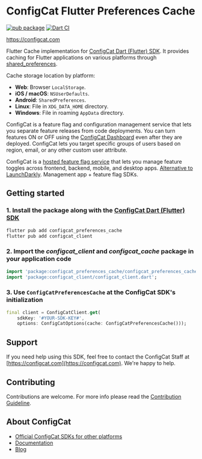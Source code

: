 # ConfigCat Flutter Preferences Cache

[![pub package](https://img.shields.io/pub/v/configcat_preferences_cache.svg)](https://pub.dev/packages/configcat_preferences_cache)
[![Dart CI](https://github.com/configcat/flutter-preferences-cache/actions/workflows/flutter-cache-ci.yml/badge.svg?branch=main)](https://github.com/configcat/flutter-preferences-cache/actions/workflows/flutter-cache-ci.yml)

https://configcat.com

Flutter Cache implementation for [ConfigCat Dart (Flutter) SDK](https://configcat.com/docs/sdk-reference/dart/). It provides caching for Flutter applications on various platforms through [shared_preferences](https://pub.dev/packages/shared_preferences).

Cache storage location by platform:
- **Web**: Browser `LocalStorage`.
- **iOS / macOS**: `NSUserDefaults`.
- **Android**: `SharedPreferences`.
- **Linux**: File in `XDG_DATA_HOME` directory.
- **Windows**: File in roaming `AppData` directory.

ConfigCat is a feature flag and configuration management service that lets you separate feature releases from code deployments. You can turn features ON or OFF using the <a href="https://app.configcat.com" target="_blank">ConfigCat Dashboard</a> even after they are deployed. ConfigCat lets you target specific groups of users based on region, email, or any other custom user attribute.

ConfigCat is a <a href="https://configcat.com" target="_blank">hosted feature flag service</a> that lets you manage feature toggles across frontend, backend, mobile, and desktop apps. <a href="https://configcat.com" target="_blank">Alternative to LaunchDarkly</a>. Management app + feature flag SDKs.

## Getting started

### 1. Install the package along with the [ConfigCat Dart (Flutter) SDK](https://configcat.com/docs/sdk-reference/dart/)
```bash
flutter pub add configcat_preferences_cache
flutter pub add configcat_client
```

### 2. Import the *configcat_client* and *configcat_cache* package in your application code
```dart
import 'package:configcat_preferences_cache/configcat_preferences_cache.dart';
import 'package:configcat_client/configcat_client.dart';
```

### 3. Use `ConfigCatPreferencesCache` at the ConfigCat SDK's initialization
```dart
final client = ConfigCatClient.get(
    sdkKey: '#YOUR-SDK-KEY#',
    options: ConfigCatOptions(cache: ConfigCatPreferencesCache()));
```

## Support
If you need help using this SDK, feel free to contact the ConfigCat Staff at [https://configcat.com](https://configcat.com). We're happy to help.

## Contributing
Contributions are welcome. For more info please read the [Contribution Guideline](CONTRIBUTING.md).

## About ConfigCat
- [Official ConfigCat SDKs for other platforms](https://github.com/configcat)
- [Documentation](https://configcat.com/docs)
- [Blog](https://configcat.com/blog)

